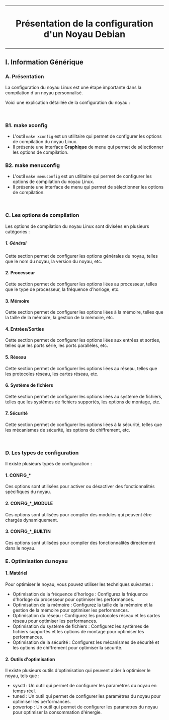 ------------------------------------------------------------------------------------------------------------------------------------------
# <p align='center'> Présentation de la configuration d'un Noyau Debian </p>

------------------------------------------------------------------------------------------------------------------------------------------
## I. Information Générique
### A. Présentation
La configuration du noyau Linux est une étape importante dans la compilation d'un noyau personnalisé. 

Voici une explication détaillée de la configuration du noyau :

<br />

### B1. make xconfig

- L'outil `make xconfig` est un utilitaire qui permet de configurer les options de compilation du noyau Linux.
- Il présente une interface **Graphique** de menu qui permet de sélectionner les options de compilation.

### B2. make menuconfig

- L'outil `make menuconfig` est un utilitaire qui permet de configurer les options de compilation du noyau Linux.
- Il présente une interface de menu qui permet de sélectionner les options de compilation.




<br />

### C. Les options de compilation
Les options de compilation du noyau Linux sont divisées en plusieurs catégories :

##### 1. Général
Cette section permet de configurer les options générales du noyau, telles que le nom du noyau, la version du noyau, etc.

#### 2. Processeur
Cette section permet de configurer les options liées au processeur, telles que le type de processeur, la fréquence d'horloge, etc.

#### 3. Mémoire
Cette section permet de configurer les options liées à la mémoire, telles que la taille de la mémoire, la gestion de la mémoire, etc.

#### 4. Entrées/Sorties
Cette section permet de configurer les options liées aux entrées et sorties, telles que les ports série, les ports parallèles, etc.

#### 5. Réseau
Cette section permet de configurer les options liées au réseau, telles que les protocoles réseau, les cartes réseau, etc.

#### 6. Système de fichiers
Cette section permet de configurer les options liées au système de fichiers, telles que les systèmes de fichiers supportés, les options de montage, etc.

#### 7. Sécurité
Cette section permet de configurer les options liées à la sécurité, telles que les mécanismes de sécurité, les options de chiffrement, etc.

<br />

### D. Les types de configuration
Il existe plusieurs types de configuration :

#### 1. CONFIG_*
Ces options sont utilisées pour activer ou désactiver des fonctionnalités spécifiques du noyau.

#### 2. CONFIG_*_MODULE
Ces options sont utilisées pour compiler des modules qui peuvent être chargés dynamiquement.

#### 3. CONFIG_*_BUILTIN
Ces options sont utilisées pour compiler des fonctionnalités directement dans le noyau.


### E. Optimisation du noyau
#### 1. Matériel
Pour optimiser le noyau, vous pouvez utiliser les techniques suivantes :
- Optimisation de la fréquence d'horloge : Configurez la fréquence d'horloge du processeur pour optimiser les performances.
- Optimisation de la mémoire : Configurez la taille de la mémoire et la gestion de la mémoire pour optimiser les performances.
- Optimisation du réseau : Configurez les protocoles réseau et les cartes réseau pour optimiser les performances.
- Optimisation du système de fichiers : Configurez les systèmes de fichiers supportés et les options de montage pour optimiser les performances.
- Optimisation de la sécurité : Configurez les mécanismes de sécurité et les options de chiffrement pour optimiser la sécurité.

#### 2. Outils d'optimisation
Il existe plusieurs outils d'optimisation qui peuvent aider à optimiser le noyau, tels que :
- sysctl : Un outil qui permet de configurer les paramètres du noyau en temps réel.
- tuned : Un outil qui permet de configurer les paramètres du noyau pour optimiser les performances.
- powertop : Un outil qui permet de configurer les paramètres du noyau pour optimiser la consommation d'énergie. 
